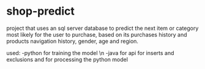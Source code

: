 # shop-predict

project that uses an sql server database to predict the next item or category most likely for the user to purchase, based on its purchases history and products navigation history, gender, age and region.

used:
-python for training the model \n
-java for api for inserts and exclusions and for processing the python model
